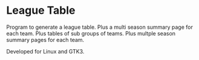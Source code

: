 # League Table
Program to generate a league table.
Plus a multi season summary page for each team.
Plus tables of sub groups of teams.
Plus multple season summary pages for each team.

Developed for Linux and GTK3.
